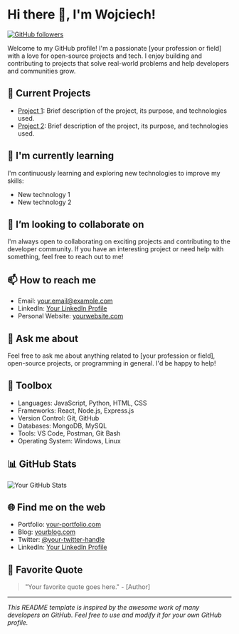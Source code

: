 # Hi there 👋, I'm Wojciech!

[![GitHub followers](https://img.shields.io/github/followers/your-username?style=social)](https://github.com/your-username)


Welcome to my GitHub profile! I'm a passionate [your profession or field] with a love for open-source projects and tech. I enjoy building and contributing to projects that solve real-world problems and help developers and communities grow.

## 🔭 Current Projects

- [Project 1](link-to-repo): Brief description of the project, its purpose, and technologies used.
- [Project 2](link-to-repo): Brief description of the project, its purpose, and technologies used.

## 🌱 I'm currently learning

I'm continuously learning and exploring new technologies to improve my skills:

- New technology 1
- New technology 2

## 👯 I’m looking to collaborate on

I'm always open to collaborating on exciting projects and contributing to the developer community. If you have an interesting project or need help with something, feel free to reach out to me!

## 📫 How to reach me

- Email: your.email@example.com
- LinkedIn: [Your LinkedIn Profile](https://www.linkedin.com/in/your-linkedin-profile)
- Personal Website: [yourwebsite.com](https://www.yourwebsite.com)

## 💬 Ask me about

Feel free to ask me about anything related to [your profession or field], open-source projects, or programming in general. I'd be happy to help!

## 🧰 Toolbox

- Languages: JavaScript, Python, HTML, CSS
- Frameworks: React, Node.js, Express.js
- Version Control: Git, GitHub
- Databases: MongoDB, MySQL
- Tools: VS Code, Postman, Git Bash
- Operating System: Windows, Linux

## 📊 GitHub Stats

![Your GitHub Stats](https://github-readme-stats.vercel.app/api?username=your-username&show_icons=true&theme=radical)

## 🌐 Find me on the web

- Portfolio: [your-portfolio.com](https://www.your-portfolio.com)
- Blog: [yourblog.com](https://www.yourblog.com)
- Twitter: [@your-twitter-handle](https://twitter.com/your-twitter-handle)
- LinkedIn: [Your LinkedIn Profile](https://www.linkedin.com/in/your-linkedin-profile)

## 🚀 Favorite Quote

> "Your favorite quote goes here." - [Author]

---

_This README template is inspired by the awesome work of many developers on GitHub. Feel free to use and modify it for your own GitHub profile._
